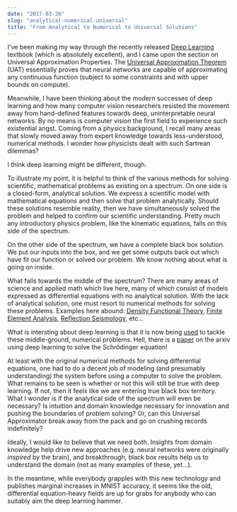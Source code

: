 ```yaml
---
date: "2017-03-20"
slug: "analytical-numerical-universal"
title: "From Analytical to Numerical to Universal Solutions"
---
```


I've been making my way through the recently released [Deep Learning](http://www.deeplearningbook.org/) textbook (which is absolutely excellent), and I came upon the section on Universal Approximation Properties. The [Universal Approximation Theorem](https://en.wikipedia.org/wiki/Universal_approximation_theorem) (UAT) essentially proves that neural networks are capable of approximating any continuous function (subject to some constraints and with upper bounds on compute).

Meanwhile, I have been thinking about the modern successes of deep learning and how many computer vision researchers resisted the movement away from hand-defined features towards deep, uninterpretable neural networks. By no means is computer vision the first field to experience such existential angst. Coming from a physics background, I recall many areas that slowly moved away from expert knowledge towards less-understood, numerical methods. I wonder how physicists dealt with such Sartrean dilemmas?

I think deep learning might be different, though.

To illustrate my point, it is helpful to think of the various methods for solving scientific, mathematical problems as existing on a spectrum. On one side is a closed-form, analytical solution. We express a scientific model with mathematical equations and then solve that problem analytically. Should these solutions resemble reality, then we have simultaneously solved the problem and helped to confirm our scientific understanding. Pretty much any introductory physics problem, like the kinematic equations, falls on this side of the spectrum.

On the other side of the spectrum, we have a complete black box solution. We put our inputs into the box, and we get some outputs back out which have fit our function or solved our problem. We know nothing about what is going on inside.

What falls towards the middle of the spectrum? There are many areas of science and applied math which live here, many of which consist of models expressed as differential equations with no analytical solution. With the lack of analytical solution, one must resort to numerical methods for solving these problems. Examples here abound: [Density Functional Theory](https://en.wikipedia.org/wiki/Density_functional_theory), [Finite Element Analysis](https://en.wikipedia.org/wiki/Finite_element_method), [Reflection Seismology](https://en.wikipedia.org/wiki/Reflection_seismology), etc...

What is intersting about deep learning is that it is now being [used](http://www.nature.com/nphys/journal/vaop/ncurrent/full/nphys4053.html) to tackle these middle-ground, numerical problems. Hell, there is a [paper](https://arxiv.org/abs/1702.01361) on the arxiv using deep learning to solve the Schrödinger equation! 

At least with the original numerical methods for solving differential equations, one had to do a decent job of modeling (and presumably understanding) the system before using a computer to solve the problem. What remains to be seen is whether or not this will still be true with deep learning. If not, then it feels like we are entering true black box territory. What I wonder is if the analytical side of the spectrum will even be necessary? Is intuition and domain knowledge necessary for innovation and pushing the boundaries of problem solving? Or, can this Universal Approximator break away from the pack and go on crushing records indefinitely?

Ideally, I would like to believe that we need both. Insights from domain knowledge help drive new approaches (e.g. neural networks were originally *inspired* by the brain), and breakthrough, black box results help us to understand the domain (not as many examples of these, yet...).

In the meantime, while everybody grapples with this new technology and publishes marginal increases in MNIST accuracy, it seems like the old, differential equation-heavy fields are up for grabs for anybody who can suitably aim the deep learning hammer.